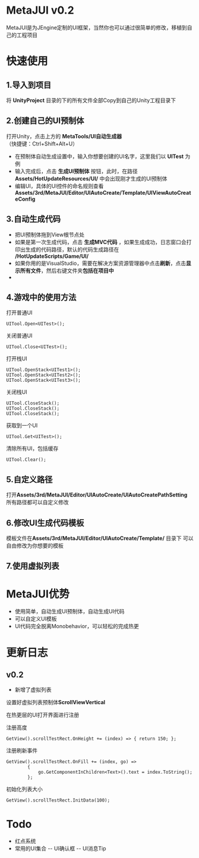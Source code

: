 
# MetaJUI v0.2

MetaJUI是为JEngine定制的UI框架，当然你也可以通过很简单的修改，移植到自己的工程项目

# 快速使用

## 1.导入到项目

将 **UnityProject** 目录的下的所有文件全部Copy到自己的Unity工程目录下

## 2.创建自己的UI预制体

打开Unity，点击上方的 **MetaTools/UI自动生成器** （快捷键：Ctrl+Shift+Alt+U）

- 在预制体自动生成设置中，输入你想要创建的UI名字，这里我们以 **UITest** 为例
- 输入完成后，点击 **生成UI预制体** 按钮，此时，在路径**Assets/HotUpdateResources/UI/** 中会出现刚才生成的UI预制体
- 编辑UI，具体的UI控件的命名规则查看 **Assets/3rd/MetaJUI/Editor/UIAutoCreate/Template/UIViewAutoCreateConfig** 

## 3.自动生成代码
- 把UI预制体拖到View根节点处
- 如果是第一次生成代码，点击 **生成MVC代码** ，如果生成成功，日志窗口会打印出生成的代码路径，默认的代码生成路径在 **/HotUpdateScripts/Game/UI/**
- 如果你用的是VisualStudio，需要在解决方案资源管理器中点击**刷新**，点击**显示所有文件**，然后右键文件夹**包括在项目中**
- 
## 4.游戏中的使用方法

打开普通UI
```
UITool.Open<UITest>();
```

关闭普通UI
```
UITool.Close<UITest>();
```

打开栈UI
```
UITool.OpenStack<UITest1>();
UITool.OpenStack<UITest2>();
UITool.OpenStack<UITest3>();
```
关闭栈UI
```
UITool.CloseStack();
UITool.CloseStack();
UITool.CloseStack();
```
获取到一个UI
```
UITool.Get<UITest>();
```
清除所有UI，包括缓存
```
UITool.Clear();
```

## 5.自定义路径

打开**Assets/3rd/MetaJUI/Editor/UIAutoCreate/UIAutoCreatePathSetting** 
所有路径都可以自定义修改

## 6.修改UI生成代码模板

模板文件在**Assets/3rd/MetaJUI/Editor/UIAutoCreate/Template/**  目录下
可以自由修改为你想要的模板

## 7.使用虚拟列表


# MetaJUI优势
- 使用简单，自动生成UI预制体，自动生成UI代码
- 可以自定义UI模板
- UI代码完全脱离Monobehavior，可以轻松的完成热更

# 更新日志
## v0.2
- 新增了虚拟列表

设置好虚拟列表预制体**ScrollViewVertical**

在热更层的UI打开界面进行注册

注册高度
```
GetView().scrollTestRect.OnHeight += (index) => { return 150; };
```
注册刷新事件
```
GetView().scrollTestRect.OnFill += (index, go) =>
        {
            go.GetComponentInChildren<Text>().text = index.ToString();
        };
```
初始化列表大小
```
GetView().scrollTestRect.InitData(100);
```



# Todo
- 红点系统
- 常用的UI集合
-- UI确认框
-- UI消息Tip